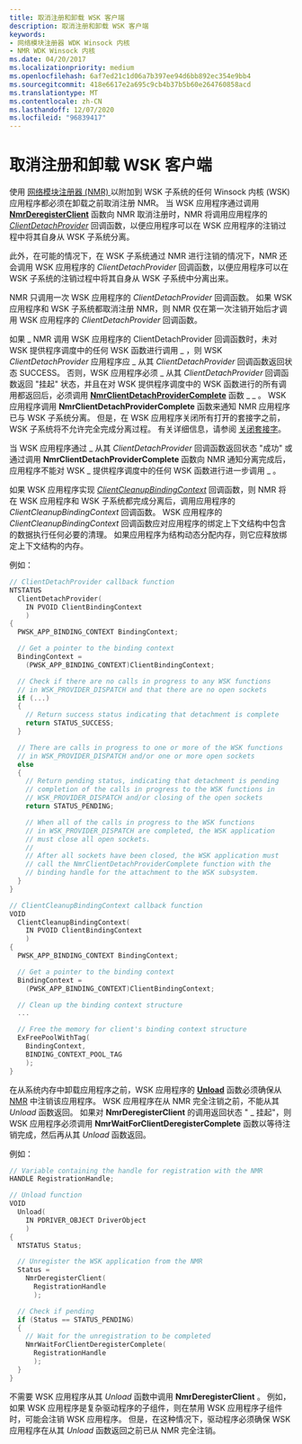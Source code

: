 ```yaml
---
title: 取消注册和卸载 WSK 客户端
description: 取消注册和卸载 WSK 客户端
keywords:
- 网络模块注册器 WDK Winsock 内核
- NMR WDK Winsock 内核
ms.date: 04/20/2017
ms.localizationpriority: medium
ms.openlocfilehash: 6af7ed21c1d06a7b397ee94d6bb892ec354e9bb4
ms.sourcegitcommit: 418e6617e2a695c9cb4b37b5b60e264760858acd
ms.translationtype: MT
ms.contentlocale: zh-CN
ms.lasthandoff: 12/07/2020
ms.locfileid: "96839417"
---
```

# <a name="unregistering-and-unloading-the-wsk-client"></a>取消注册和卸载 WSK 客户端


使用 [网络模块注册器 (NMR) ](network-module-registrar2.md) 以附加到 WSK 子系统的任何 Winsock 内核 (WSK) 应用程序都必须在卸载之前取消注册 NMR。 当 WSK 应用程序通过调用 [**NmrDeregisterClient**](/windows-hardware/drivers/ddi/netioddk/nf-netioddk-nmrderegisterclient) 函数向 NMR 取消注册时，NMR 将调用应用程序的 [*ClientDetachProvider*](/windows-hardware/drivers/ddi/netioddk/nc-netioddk-npi_client_detach_provider_fn) 回调函数，以便应用程序可以在 WSK 应用程序的注销过程中将其自身从 WSK 子系统分离。

此外，在可能的情况下，在 WSK 子系统通过 NMR 进行注销的情况下，NMR 还会调用 WSK 应用程序的 *ClientDetachProvider* 回调函数，以便应用程序可以在 WSK 子系统的注销过程中将其自身从 WSK 子系统中分离出来。

NMR 只调用一次 WSK 应用程序的 *ClientDetachProvider* 回调函数。 如果 WSK 应用程序和 WSK 子系统都取消注册 NMR，则 NMR 仅在第一次注销开始后才调用 WSK 应用程序的 *ClientDetachProvider* 回调函数。

如果 \_ NMR 调用 WSK 应用程序的 ClientDetachProvider 回调函数时，未对 WSK 提供程序调度中的任何 WSK 函数进行调用 \_ ，则 WSK *ClientDetachProvider* 应用程序应 \_ 从其 *ClientDetachProvider* 回调函数返回状态 SUCCESS。 否则，WSK 应用程序必须 \_ 从其 *ClientDetachProvider* 回调函数返回 "挂起" 状态，并且在对 WSK 提供程序调度中的 WSK 函数进行的所有调用都返回后，必须调用 [**NmrClientDetachProviderComplete**](/windows-hardware/drivers/ddi/netioddk/nf-netioddk-nmrclientdetachprovidercomplete) 函数 \_ \_ 。 WSK 应用程序调用 **NmrClientDetachProviderComplete** 函数来通知 NMR 应用程序已与 WSK 子系统分离。 但是，在 WSK 应用程序关闭所有打开的套接字之前，WSK 子系统将不允许完全完成分离过程。 有关详细信息，请参阅 [关闭套接字](closing-a-socket.md)。

当 WSK 应用程序通过 \_ 从其 *ClientDetachProvider* 回调函数返回状态 "成功" 或通过调用 **NmrClientDetachProviderComplete** 函数向 NMR 通知分离完成后，应用程序不能对 WSK \_ 提供程序调度中的任何 WSK 函数进行进一步调用 \_ 。

如果 WSK 应用程序实现 [*ClientCleanupBindingContext*](/windows-hardware/drivers/ddi/netioddk/nc-netioddk-npi_client_cleanup_binding_context_fn) 回调函数，则 NMR 将在 WSK 应用程序和 WSK 子系统都完成分离后，调用应用程序的 *ClientCleanupBindingContext* 回调函数。 WSK 应用程序的 *ClientCleanupBindingContext* 回调函数应对应用程序的绑定上下文结构中包含的数据执行任何必要的清理。 如果应用程序为结构动态分配内存，则它应释放绑定上下文结构的内存。

例如：

```C++
// ClientDetachProvider callback function
NTSTATUS
  ClientDetachProvider(
    IN PVOID ClientBindingContext
    )
{
  PWSK_APP_BINDING_CONTEXT BindingContext;

  // Get a pointer to the binding context
  BindingContext =
    (PWSK_APP_BINDING_CONTEXT)ClientBindingContext;

  // Check if there are no calls in progress to any WSK functions
  // in WSK_PROVIDER_DISPATCH and that there are no open sockets
  if (...)
  {
    // Return success status indicating that detachment is complete
    return STATUS_SUCCESS;
  }

  // There are calls in progress to one or more of the WSK functions
  // in WSK_PROVIDER_DISPATCH and/or one or more open sockets
  else
  {
    // Return pending status, indicating that detachment is pending
    // completion of the calls in progress to the WSK functions in
    // WSK_PROVIDER_DISPATCH and/or closing of the open sockets
    return STATUS_PENDING;

    // When all of the calls in progress to the WSK functions
    // in WSK_PROVIDER_DISPATCH are completed, the WSK application
    // must close all open sockets.
    //
    // After all sockets have been closed, the WSK application must
    // call the NmrClientDetachProviderComplete function with the
    // binding handle for the attachment to the WSK subsystem.
  }
}

// ClientCleanupBindingContext callback function
VOID
  ClientCleanupBindingContext(
    IN PVOID ClientBindingContext
    )
{
  PWSK_APP_BINDING_CONTEXT BindingContext;

  // Get a pointer to the binding context
  BindingContext =
    (PWSK_APP_BINDING_CONTEXT)ClientBindingContext;

  // Clean up the binding context structure
  ...

  // Free the memory for client's binding context structure
  ExFreePoolWithTag(
    BindingContext,
    BINDING_CONTEXT_POOL_TAG
    );
}
```

在从系统内存中卸载应用程序之前，WSK 应用程序的 [**Unload**](/windows-hardware/drivers/ddi/wdm/nc-wdm-driver_unload) 函数必须确保从 [NMR](network-module-registrar2.md) 中注销该应用程序。 WSK 应用程序在从 NMR 完全注销之前，不能从其 *Unload* 函数返回。 如果对 **NmrDeregisterClient** 的调用返回状态 " \_ 挂起"，则 WSK 应用程序必须调用 **NmrWaitForClientDeregisterComplete** 函数以等待注销完成，然后再从其 *Unload* 函数返回。

例如：

```C++
// Variable containing the handle for registration with the NMR
HANDLE RegistrationHandle;

// Unload function
VOID
  Unload(
    IN PDRIVER_OBJECT DriverObject
    )
{
  NTSTATUS Status;

  // Unregister the WSK application from the NMR
  Status =
    NmrDeregisterClient(
      RegistrationHandle
      );

  // Check if pending
  if (Status == STATUS_PENDING)
  {
    // Wait for the unregistration to be completed
    NmrWaitForClientDeregisterComplete(
      RegistrationHandle
      );
  }
}
```

不需要 WSK 应用程序从其 *Unload* 函数中调用 **NmrDeregisterClient** 。 例如，如果 WSK 应用程序是复杂驱动程序的子组件，则在禁用 WSK 应用程序子组件时，可能会注销 WSK 应用程序。 但是，在这种情况下，驱动程序必须确保 WSK 应用程序在从其 *Unload* 函数返回之前已从 NMR 完全注销。

 

